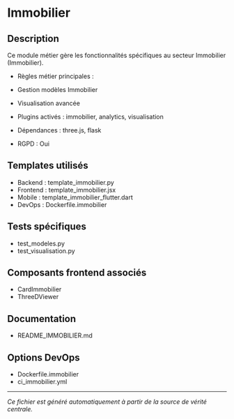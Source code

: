 # Immobilier

## Description
Ce module métier gère les fonctionnalités spécifiques au secteur Immobilier (Immobilier).

- Règles métier principales :
- Gestion modèles Immobilier
- Visualisation avancée


- Plugins activés : immobilier, analytics, visualisation
- Dépendances : three.js, flask
- RGPD : Oui

## Templates utilisés
- Backend : template_immobilier.py
- Frontend : template_immobilier.jsx
- Mobile : template_immobilier_flutter.dart
- DevOps : Dockerfile.immobilier

## Tests spécifiques
- test_modeles.py
- test_visualisation.py


## Composants frontend associés
- CardImmobilier
- ThreeDViewer


## Documentation
- README_IMMOBILIER.md


## Options DevOps
- Dockerfile.immobilier
- ci_immobilier.yml


---
*Ce fichier est généré automatiquement à partir de la source de vérité centrale.*
